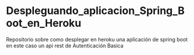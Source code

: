 # Despleguando_aplicacion_Spring_Boot_en_Heroku
Repositorio sobre como desplegar en heroku una aplicación de spring boot en este caso un api rest de Autenticación Basica
